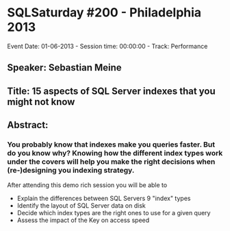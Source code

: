 # SQLSaturday #200 - Philadelphia 2013
Event Date: 01-06-2013 - Session time: 00:00:00 - Track: Performance
## Speaker: Sebastian Meine
## Title: 15 aspects of SQL Server indexes that you might not know
## Abstract:
### You probably know that indexes make you queries faster. But do you know why? Knowing how the different index types work under the covers will help you make the right decisions when (re-)designing you indexing strategy.
After attending this demo rich session you will be able to
-	Explain the differences between SQL Servers 9 "index" types
-	Identify the layout of SQL Server data on disk
-	Decide which index types are the right ones to use for a given query
-	Assess the impact of the Key on access speed

